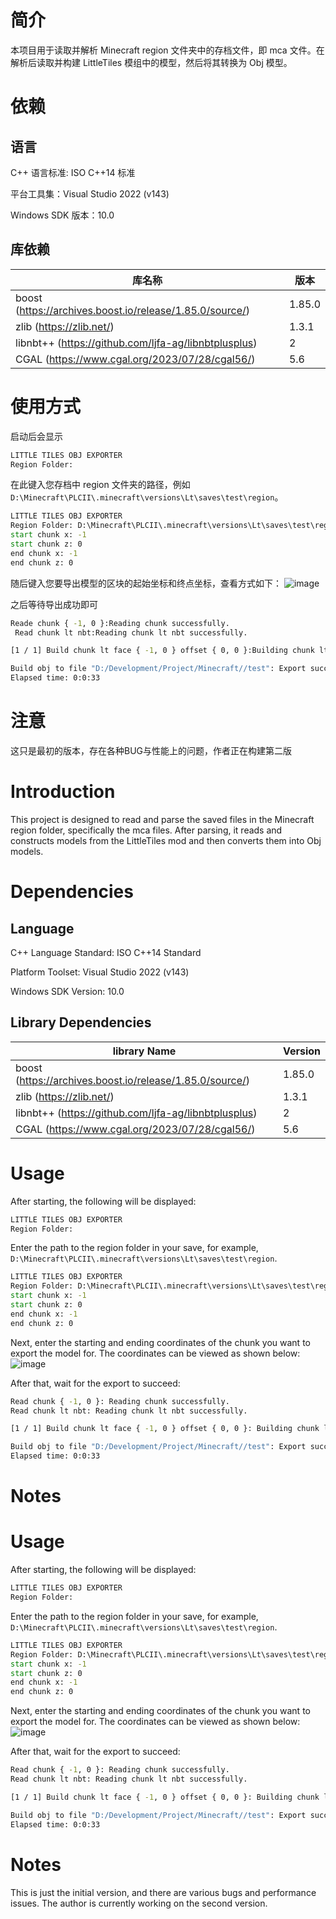 # 简介
本项目用于读取并解析 Minecraft region 文件夹中的存档文件，即 mca 文件。在解析后读取并构建 LittleTiles 模组中的模型，然后将其转换为 Obj 模型。

# 依赖
## 语言
C++ 语言标准: ISO C++14 标准

平台工具集：Visual Studio 2022 (v143)

Windows SDK 版本：10.0

## 库依赖
| 库名称 | 版本 |
|-------|------|
|boost (https://archives.boost.io/release/1.85.0/source/)|1.85.0|
|zlib (https://zlib.net/)|1.3.1|
|libnbt++ (https://github.com/ljfa-ag/libnbtplusplus)|2|
|CGAL (https://www.cgal.org/2023/07/28/cgal56/)|5.6|

# 使用方式
启动后会显示
```cmd
LITTLE TILES OBJ EXPORTER
Region Folder:
```
在此键入您存档中 region 文件夹的路径，例如 ```D:\Minecraft\PLCII\.minecraft\versions\Lt\saves\test\region```。
```cmd
LITTLE TILES OBJ EXPORTER
Region Folder: D:\Minecraft\PLCII\.minecraft\versions\Lt\saves\test\region
start chunk x: -1
start chunk z: 0
end chunk x: -1
end chunk z: 0
```
随后键入您要导出模型的区块的起始坐标和终点坐标，查看方式如下：
![image](https://github.com/user-attachments/assets/034008b4-f20e-424f-8a9d-377b32a4b70a)

之后等待导出成功即可
```cmd
Reade chunk { -1, 0 }:Reading chunk successfully.
 Read chunk lt nbt:Reading chunk lt nbt successfully.

[1 / 1] Build chunk lt face { -1, 0 } offset { 0, 0 }:Building chunk lt face successfully.

Build obj to file "D:/Development/Project/Minecraft//test": Export successfully!
Elapsed time: 0:0:33
```
# 注意
这只是最初的版本，存在各种BUG与性能上的问题，作者正在构建第二版

# Introduction
This project is designed to read and parse the saved files in the Minecraft region folder, specifically the mca files. After parsing, it reads and constructs models from the LittleTiles mod and then converts them into Obj models.

# Dependencies
## Language
C++ Language Standard: ISO C++14 Standard

Platform Toolset: Visual Studio 2022 (v143)

Windows SDK Version: 10.0

## Library Dependencies
| library Name | Version |
|-------|------|
|boost (https://archives.boost.io/release/1.85.0/source/)|1.85.0|
|zlib (https://zlib.net/)|1.3.1|
|libnbt++ (https://github.com/ljfa-ag/libnbtplusplus)|2|
|CGAL (https://www.cgal.org/2023/07/28/cgal56/)|5.6|

# Usage
After starting, the following will be displayed:
```cmd
LITTLE TILES OBJ EXPORTER  
Region Folder:  
```
Enter the path to the region folder in your save, for example, ```D:\Minecraft\PLCII\.minecraft\versions\Lt\saves\test\region```.

```cmd
LITTLE TILES OBJ EXPORTER  
Region Folder: D:\Minecraft\PLCII\.minecraft\versions\Lt\saves\test\region  
start chunk x: -1  
start chunk z: 0  
end chunk x: -1  
end chunk z: 0  
```
Next, enter the starting and ending coordinates of the chunk you want to export the model for. The coordinates can be viewed as shown below:
![image](https://github.com/user-attachments/assets/034008b4-f20e-424f-8a9d-377b32a4b70a)

After that, wait for the export to succeed:
```cmd
Read chunk { -1, 0 }: Reading chunk successfully.  
Read chunk lt nbt: Reading chunk lt nbt successfully.  

[1 / 1] Build chunk lt face { -1, 0 } offset { 0, 0 }: Building chunk lt face successfully.  

Build obj to file "D:/Development/Project/Minecraft//test": Export successfully!  
Elapsed time: 0:0:33  
```

# Notes
# Usage  
After starting, the following will be displayed:  
```cmd  
LITTLE TILES OBJ EXPORTER  
Region Folder:  
```  
Enter the path to the region folder in your save, for example, ```D:\Minecraft\PLCII\.minecraft\versions\Lt\saves\test\region```.  
```cmd  
LITTLE TILES OBJ EXPORTER  
Region Folder: D:\Minecraft\PLCII\.minecraft\versions\Lt\saves\test\region  
start chunk x: -1  
start chunk z: 0  
end chunk x: -1  
end chunk z: 0  
```  
Next, enter the starting and ending coordinates of the chunk you want to export the model for. The coordinates can be viewed as shown below:  
![image](https://github.com/user-attachments/assets/034008b4-f20e-424f-8a9d-377b32a4b70a)  

After that, wait for the export to succeed:  
```cmd  
Read chunk { -1, 0 }: Reading chunk successfully.  
Read chunk lt nbt: Reading chunk lt nbt successfully.  

[1 / 1] Build chunk lt face { -1, 0 } offset { 0, 0 }: Building chunk lt face successfully.  

Build obj to file "D:/Development/Project/Minecraft//test": Export successfully!  
Elapsed time: 0:0:33  
```  

# Notes  
This is just the initial version, and there are various bugs and performance issues. The author is currently working on the second version.
